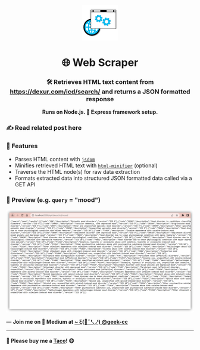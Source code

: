 <div align="center">
  <img src="https://github.com/incubated-geek-cc/WebScraper/raw/main/img/logo.png" width="96" alt="logo">

  # 🌐 Web Scraper

  ### 🛠️ Retrieves HTML text content from <a href="https://dexur.com/icd/search/" target="_blank">https://dexur.com/icd/search/</a> and returns a JSON formatted response

**Runs on Node.js. 🔌 Express framework setup.**

<div align="left">

### ✍ Read related post here
<!-- [**Article :: Link**](https://geek-cc.medium.com/convert-font-emojis-to-image-files-with-custom-dimensions-using-vanilla-javascript-d276703567b6) -->

### 📌 Features

</div>
<div align="left">
	<ul>
		<li>Parses HTML content with <a href="https://www.npmjs.com/package/jsdom" target="_blank"><code>jsdom</code></a></li>
		<li>Minifies retrieved HTML text with <a href="https://www.npmjs.com/package/html-minifier" target="_blank"><code>html-minifier</code></a> (optional)</li>
		<li>Traverse the HTML node(s) for raw data extraction</li>
		<li>Formats extracted data into structured JSON formatted data called via a GET API</li>
	</ul>
</div>
</div>

### 👀 Preview (e.g. `query` = "mood")
<img src='https://github.com/incubated-geek-cc/WebScraper/raw/main/img/preview.png' width="800px" />

<p>— <b>Join me on 📝 <b>Medium</b> at <a href='https://medium.com/@geek-cc' target='_blank'>~ ξ(🎀˶❛◡❛) @geek-cc</a></b></p>

---

#### 🌮 Please buy me a <a href='https://www.buymeacoffee.com/geekcc' target='_blank'>Taco</a>! 😋